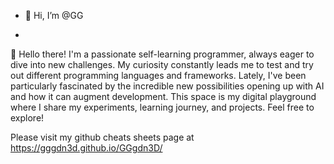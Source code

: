 - 👋 Hi, I’m @GG

- 
👋 Hello there! I'm a passionate self-learning programmer, always eager to dive into new challenges. My curiosity constantly leads me to test and try out different programming languages and frameworks. Lately, I've been particularly fascinated by the incredible new possibilities opening up with AI and how it can augment development.
This space is my digital playground where I share my experiments, learning journey, and projects. Feel free to explore!

Please visit my github cheats sheets page at https://gggdn3d.github.io/GGgdn3D/